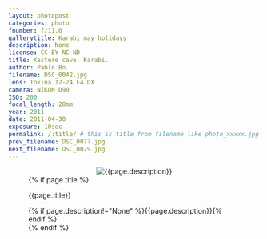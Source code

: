 ```yaml
---
layout: photopost
categories: photo
fnumber: f/11.0
gallerytitle: Karabi may holidays
description: None
license: CC-BY-NC-ND
title: Kastere cave. Karabi.
author: Pablo Bo.
filename: DSC_0042.jpg
lens: Tokina 12-24 F4 DX
camera: NIKON D90
ISO: 200
focal_length: 28mm
year: 2011
date: 2011-04-30
exposure: 10sec
permalink: /:title/ # this is title from filename like photo_xxxxx.jpg
prev_filename: DSC_0077.jpg
next_filename: DSC_0079.jpg
---
```


<figure style="">
<div id="photo" style="text-align: center;">
<img class="" src="{{ site.url }}/images/gallery/{{page.year}}/{{page.gallerytitle}}/{{page.filename}}" alt="{{page.description}}">
</div>
{% if page.title %}
<figcaption><p>{{page.title}}</p>{% if page.description!="None" %}{{page.description}}{% endif %}</figcaption>
{% endif %}
</figure>
